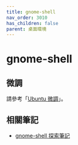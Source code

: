 ```yaml
---
title: gnome-shell
nav_order: 3010
has_children: false
parent: 桌面環境
---
```



# gnome-shell


## 微調

請參考「[Ubuntu 微調](https://samwhelp.github.io/note-about-ubuntu/read/flavours/ubuntu/)」。


## 相關筆記

* [gnome-shell 探索筆記](https://samwhelp.github.io/note-about-gnome-shell/)
